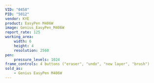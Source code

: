```yaml
---
VID: "0458"
PID: "5012"
vendor: KYE
product: EasyPen M406W
image: Genius_EasyPen_M406W
report_rate: 125
working_area:
    width: 6
    height: 4
    resolution: 2560
pen:
    pressure_levels: 1024
frame_controls: 4 buttons ("eraser", "undo", "new layer", "brush")
sold_as:
    - Genius EasyPen M406W
---
```

